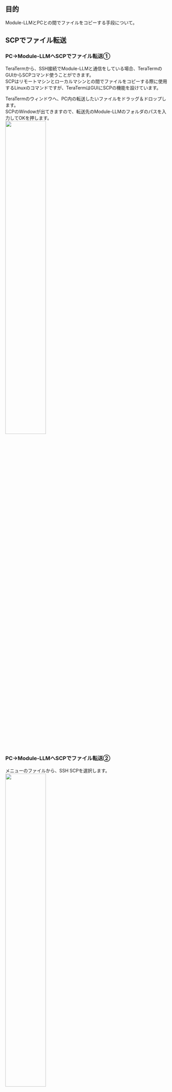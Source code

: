 ## 目的
Module-LLMとPCとの間でファイルをコピーする手段について。


## SCPでファイル転送

### PC→Module-LLMへSCPでファイル転送①

TeraTermから、SSH接続でModule-LLMと通信をしている場合、TeraTermのGUIからSCPコマンド使うことができます。 <br>
SCPはリモートマシンとローカルマシンとの間でファイルをコピーする際に使用するLinuxのコマンドですが、TeraTermはGUIにSCPの機能を設けています。

TeraTermのウィンドウへ、PC内の転送したいファイルをドラッグ＆ドロップします。 <br>
SCPのWindowが出てきますので、転送先のModule-LLMのフォルダのパスを入力してOKを押します。 <br>
<img src="https://github.com/user-attachments/assets/aa4324be-f677-4772-9a42-f06eaa35eaa5" width="50%">


### PC→Module-LLMへSCPでファイル転送②
メニューのファイルから、SSH SCPを選択します。 <br>
<img src="https://github.com/user-attachments/assets/92fa47e2-0f47-45e4-8e28-ae59a9690868" width="50%">


SCPのウィンドウの上半分のメニューを使います。PC内のファイルを選択、もしくはPC内のファイルをこのウィンドウにドラックし、転送先のModule-LLMのフォルダのパスを入力して送信を押します。 <br>
<img src="https://github.com/user-attachments/assets/f702efaa-1f78-4078-a60b-59de5f37cc41" width="50%">

### Module-LLM→PCへSCPでファイル転送

SCPのウィンドウの下半分のメニューを使います。Module-LLM内のファイルのパスを入力し、転送先のPCのフォルダのパスを入力して受信を押します。 <br>

<img src="https://github.com/user-attachments/assets/3241c6b9-57a4-4b95-8f83-e35b6c28e798" width="50%">


## Module-LLMにSambaをインストールする。

Module-LLMのRootアカウントへ、デバック基板からログインをします。

Sambaで使用する専用ユーザーアカウントを作成します。以下のコマンドでユーザーを作成します。
パスワードの設定は必須ですが、その他の情報（フルネーム、部屋番号、電話番号など）は任意です。

```
root@m5stack-LLM:~# adduser user_name
Adding user `user_name' ...
Adding new group `user_name' (1001) ...
Adding new user `user_name' (1001) with group `user_name' ...
Creating home directory `/home/user_name' ...
Copying files from `/etc/skel' ...
New password:
Retype new password:
passwd: password updated successfully
Changing the user information for user_name
Enter the new value, or press ENTER for the default
        Full Name []:
        Room Number []:
        Work Phone []:
        Home Phone []:
        Other []:
Is the information correct? [Y/n]
```

作成したユーザーに管理者権限を付与するため、sudoグループに追加します。

```
root@m5stack-LLM:~# gpasswd -a user_name sudo
Adding user user_name to group sudo
```

次に、Sambaパッケージのインストールを行います。Ubuntuのパッケージマネージャーを使用して、以下のコマンドでインストールします。

```
root@m5stack-LLM:~# sudo apt install -y samba
```

インストール完了後、Sambaの設定ファイルを編集する前に、現在の設定をバックアップします。
これは、設定に問題が発生した場合に元の状態に戻せるようにするためです。

```
root@m5stack-LLM:~# cd /etc/samba/
root@m5stack-LLM:~# sudo cp -a smb.conf smb.conf.default
```

次に、Samba設定ファイルを編集します。このファイルには、共有の基本設定からセキュリティ設定まで、重要な設定が含まれます：
```
  951  sudo vim smb.conf
```

ユーザー専用の共有設定を追加します。この設定により、指定したユーザーのみがアクセスできる共有フォルダを作成することができます。

```smb.conf
[user_name]
path = /home/user_name/
browsable = yes
writable = yes
guest ok = no
read only = no

各設定項目の説明：
path: 共有するディレクトリのパス
valid users: アクセスを許可するユーザーを指定
browsable: 共有フォルダの表示・非表示
writable: 書き込み権限の有無
guest ok: ゲストアクセスの許可
create mask: 新規作成ファイルのパーミッション
directory mask: 新規作成ディレクトリのパーミッション
force user/group: アクセス時の強制ユーザー/グループ
```

設定が完了したら、Sambaユーザーのパスワードを設定します。このパスワードは、Windowsからアクセスする際に使用されます。

```
root@m5stack-LLM:~# sudo smbpasswd -a user_name
New SMB password:
Retype new SMB password:
Added user user_name.
```
すべての設定が完了したら、Sambaサービスを再起動して新しい設定を適用します：

```
sudo systemctl restart smbd
sudo systemctl restart nmbd
```
PCから、共有フォルダへアクセスして確認します。
Windowsのエクスプローラーのアドレスバーに以下の形式でアドレスを入力します。
接続時に認証ダイアログが表示されますので、設定したSambaユーザー名とパスワードを入力してアクセスします。

```
\\｛samba接続先IPアドレス｝\｛ユーザー名｝
```


